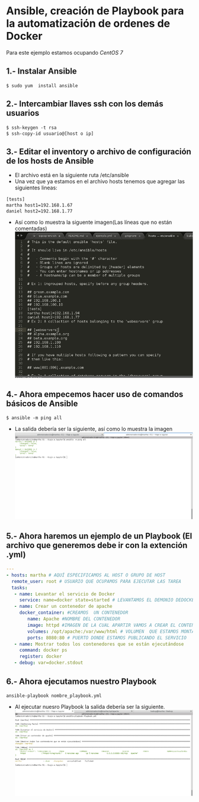 # Ansible, creación de Playbook para la automatización de ordenes de Docker


 Para este ejemplo estamos ocupando *CentOS 7*

## 1.- Instalar Ansible
```
$ sudo yum  install ansible
```
## 2.- Intercambiar llaves ssh con los demás usuarios
```
$ ssh-keygen -t rsa
$ ssh-copy-id usuario@[host o ip]
```
## 3.- Editar el inventory o archivo de configuración de los hosts de Ansible
* El archivo está en la siguiente ruta  /etc/ansible
* Una vez que ya estamos en el archivo hosts tenemos que agregar las siguientes lineas:
```
[tests]
martha host1=192.168.1.67
daniel host2=192.168.1.77
```
* Así como lo muestra la siguente imagen(Las líneas que no están comentadas)
![alt text](https://github.com/Dauzy/S1---Viaje-a-Jupyter/blob/martha_cr/imagen1.png)

## 4.- Ahora empecemos  hacer uso de comandos básicos de Ansible
```
$ ansible -m ping all
```
* La salida debería ser la  siguiente, así como lo muestra la imagen
![alt text](https://github.com/Dauzy/S1---Viaje-a-Jupyter/blob/martha_cr/imagen2.png)
## 5.- Ahora haremos un ejemplo de un Playbook (El archivo que generemos debe ir con la extención .yml)
```YAML
---
- hosts: martha # AQUÍ ESPECIFICAMOS AL HOST O GRUPO DE HOST 
  remote_user: root # USUARIO QUE OCUPAMOS PARA EJECUTAR LAS TAREA
  tasks:
   - name: Levantar el servicio de Docker 
     service: name=docker state=started # LEVANTAMOS EL DEMONIO DEDOCKER
   - name: Crear un contenedor de apache 
     docker_container: #CREAMOS  UN CONTENEDOR
        name: Apache #NOMBRE DEL CONTENEDOR
        image: httpd #IMAGEN DE LA CUAL APARTIR VAMOS A CREAR EL CONTENEDOR
        volumes: /opt/apache:/var/www/html # VOLUMEN  QUE ESTAMOS MONTANDO DEL HOST AL CONTENEDOR
        ports: 8080:80 # PUERTO DONDE ESTAMOS PUBLICANDO EL SERVICIO
   - name: Mostrar todos los contenedores que se están ejecutándose
     command: docker ps 
     register: docker
   - debug: var=docker.stdout
```
## 6.- Ahora ejecutamos nuestro Playbook
```
ansible-playbook nombre_playbook.yml
```
 * Al ejecutar  nuesro Playbook la salida debería ser la siguiente.
![alt text](https://github.com/Dauzy/S1---Viaje-a-Jupyter/blob/martha_cr/imagen3.png)




